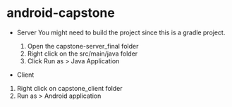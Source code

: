 android-capstone
================

+ Server 
  You might need to build the project since this is a gradle project.

  1. Open the capstone-server_final folder
  2. Right click on the src/main/java folder
  3. Click Run as > Java Application

+ Client
 1. Right click on capstone_client folder
 2. Run as > Android application


